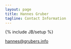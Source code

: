 ```yaml
---
layout: page
title: Hannes Gruber
tagline: Contact Information
---
```

{% include JB/setup %}

hannes@grubers.info